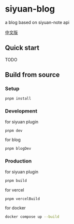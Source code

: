 # siyuan-blog

a blog based on siyuan-note api

[中文版](README_zh_CN.md)

## Quick start

TODO

## Build from source

### Setup

```bash
pnpm install
```

### Development

for siyuan plugin

```bash
pnpm dev
```

for blog

```bash
pnpm blogDev
```

### Production

for siyuan plugin

```bash
pnpm build
```

for vercel

```bash
pnpm vercelBuild
```

for docker

```bash
docker compose up --build
```